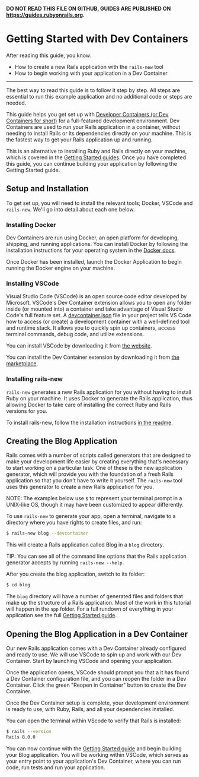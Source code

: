 **DO NOT READ THIS FILE ON GITHUB, GUIDES ARE PUBLISHED ON https://guides.rubyonrails.org.**

Getting Started with Dev Containers
===================================

After reading this guide, you know:

* How to create a new Rails application with the `rails-new` tool
* How to begin working with your application in a Dev Container

--------------------------------------------------------------------------------

The best way to read this guide is to follow it step by step. All steps are
essential to run this example application and no additional code or steps are
needed.

This guide helps you get set up with [Developer Containers (or Dev Containers for short)](https://containers.dev/)
for a full-featured development environment. Dev Containers are used to run your
Rails application in a container, without needing to install Rails or its dependencies
directly on your machine. This is the fastest way to get your Rails application up and running.

This is an alternative to installing Ruby and Rails directly on your machine, which is
covered in the [Getting Started guides](getting_started.md#creating-a-new-rails-project).
Once you have completed this guide, you can continue building your application by following
the Getting Started guide.

Setup and Installation
----------------------

To get set up, you will need to install the relevant tools; Docker, VSCode and
`rails-new`. We'll go into detail about each one below.

### Installing Docker

Dev Containers are run using Docker, an open platform for developing, shipping, and
running applications. You can install Docker by following the installation instructions
for your operating system in the [Docker docs](https://docs.docker.com/desktop/).

Once Docker has been installed, launch the Docker Application to begin running
the Docker engine on your machine.

### Installing VSCode

Visual Studio Code (VSCode) is an open source code editor developed by Microsoft. VSCode's Dev Container
extension allows you to open any folder inside (or mounted into) a container and take advantage of
Visual Studio Code's full feature set. A [devcontainer.json](https://code.visualstudio.com/docs/devcontainers/containers#_create-a-devcontainerjson-file)
file in your project tells VS Code how to access (or create) a development container with a
well-defined tool and runtime stack. It allows you to quickly spin up containers, access terminal
commands, debug code, and utilize extensions.

You can install VSCode by downloading it from [the website](https://code.visualstudio.com/).

You can install the Dev Container extension by downloading it from [the marketplace](https://marketplace.visualstudio.com/items?itemName=ms-vscode-remote.remote-containers).

### Installing rails-new

`rails-new` generates a new Rails application for you without having to install Ruby on
your machine. It uses Docker to generate the Rails application, thus allowing Docker to
take care of installing the correct Ruby and Rails versions for you.

To install rails-new, follow the installation instructions [in the readme](https://github.com/rails/rails-new?tab=readme-ov-file#installation).

Creating the Blog Application
-----------------------------

Rails comes with a number of scripts called generators that are designed to make
your development life easier by creating everything that's necessary to start
working on a particular task. One of these is the new application generator,
which will provide you with the foundation of a fresh Rails application so that
you don't have to write it yourself. The `rails-new` tool uses this generator to
create a new Rails application for you.

NOTE: The examples below use `$` to represent your terminal prompt in a UNIX-like OS,
though it may have been customized to appear differently.

To use `rails-new` to generate your app, open a terminal, navigate to a directory where you have
rights to create files, and run:

```bash
$ rails-new blog --devcontainer
```

This will create a Rails application called Blog in a `blog` directory.

TIP: You can see all of the command line options that the Rails application
generator accepts by running `rails-new --help`.

After you create the blog application, switch to its folder:

```bash
$ cd blog
```

The `blog` directory will have a number of generated files and folders that make
up the structure of a Rails application. Most of the work in this tutorial will
happen in the `app` folder. For a full rundown of everything in your application
see the full [Getting Started guide](getting_started.md#creating-the-blog-application).

Opening the Blog Application in a Dev Container
-----------------------------------------------

Our new Rails application comes with a Dev Container already configured and ready to use.
We will use VSCode to spin up and work with our Dev Container. Start by launching VSCode
and opening your application.

Once the application opens, VSCode should prompt you that a it has found a Dev Container
configuration file, and you can reopen the folder in a Dev Container. Click the green "Reopen
in Container" button to create the Dev Container.

Once the Dev Container setup is complete, your development environment is ready to use,
with Ruby, Rails, and all your dependencies installed.

You can open the terminal within VScode to verify that Rails is installed:

```bash
$ rails --version
Rails 8.0.0
```

You can now continue with the [Getting Started guide](getting_started.md#hello-rails) and
begin building your Blog application. You will be working within VSCode, which serves as
your entry point to your application's Dev Container, where you can run code, run tests and
run your application.
